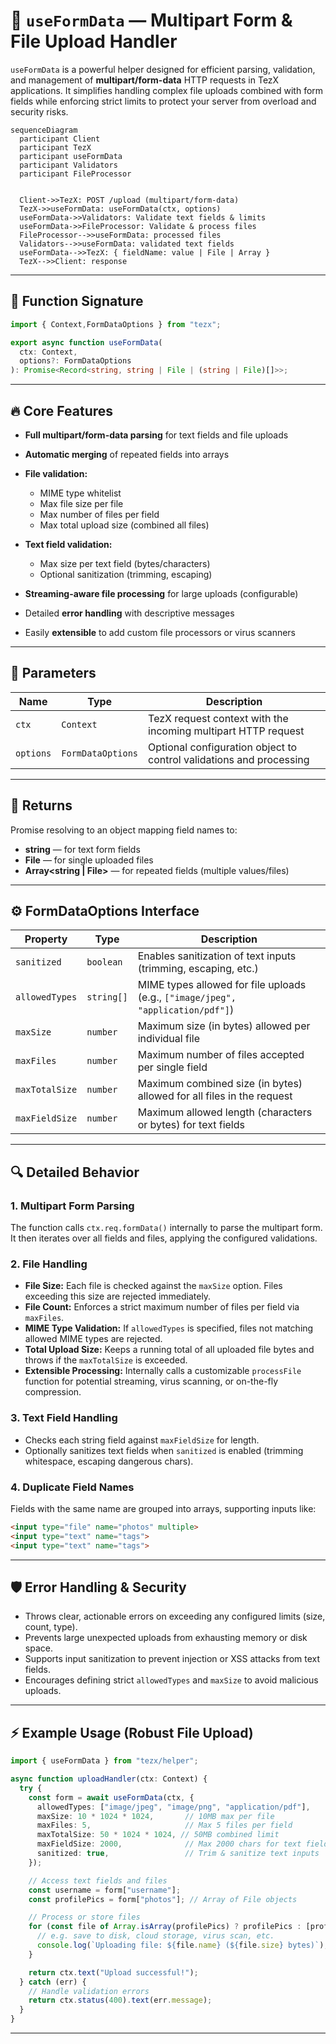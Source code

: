 
# 🚀 `useFormData` — Multipart Form & File Upload Handler

`useFormData` is a powerful helper designed for efficient parsing, validation, and management of **multipart/form-data** HTTP requests in TezX applications. It simplifies handling complex file uploads combined with form fields while enforcing strict limits to protect your server from overload and security risks.

```mermaid
sequenceDiagram
  participant Client
  participant TezX
  participant useFormData
  participant Validators
  participant FileProcessor


  Client->>TezX: POST /upload (multipart/form-data)
  TezX->>useFormData: useFormData(ctx, options)
  useFormData->>Validators: Validate text fields & limits
  useFormData->>FileProcessor: Validate & process files
  FileProcessor-->>useFormData: processed files
  Validators-->>useFormData: validated text fields
  useFormData-->>TezX: { fieldName: value | File | Array }
  TezX-->>Client: response
```

---

## 🔧 Function Signature

```ts
import { Context,FormDataOptions } from "tezx";

export async function useFormData(
  ctx: Context,
  options?: FormDataOptions
): Promise<Record<string, string | File | (string | File)[]>>;
```

---

## 🔥 Core Features

* **Full multipart/form-data parsing** for text fields and file uploads
* **Automatic merging** of repeated fields into arrays
* **File validation:**

  * MIME type whitelist
  * Max file size per file
  * Max number of files per field
  * Max total upload size (combined all files)
* **Text field validation:**

  * Max size per text field (bytes/characters)
  * Optional sanitization (trimming, escaping)
* **Streaming-aware file processing** for large uploads (configurable)
* Detailed **error handling** with descriptive messages
* Easily **extensible** to add custom file processors or virus scanners

---

## 🔹 Parameters

| Name      | Type              | Description                                                         |
| --------- | ----------------- | ------------------------------------------------------------------- |
| `ctx`     | `Context`         | TezX request context with the incoming multipart HTTP request       |
| `options` | `FormDataOptions` | Optional configuration object to control validations and processing |

---

## 🔸 Returns

Promise resolving to an object mapping field names to:

* **string** — for text form fields
* **File** — for single uploaded files
* **Array\<string | File>** — for repeated fields (multiple values/files)

---

## ⚙️ FormDataOptions Interface

| Property       | Type       | Description                                                                     |
| -------------- | ---------- | ------------------------------------------------------------------------------- |
| `sanitized`    | `boolean`  | Enables sanitization of text inputs (trimming, escaping, etc.)                  |
| `allowedTypes` | `string[]` | MIME types allowed for file uploads (e.g., `["image/jpeg", "application/pdf"]`) |
| `maxSize`      | `number`   | Maximum size (in bytes) allowed per individual file                             |
| `maxFiles`     | `number`   | Maximum number of files accepted per single field                               |
| `maxTotalSize` | `number`   | Maximum combined size (in bytes) allowed for all files in the request           |
| `maxFieldSize` | `number`   | Maximum allowed length (characters or bytes) for text fields                    |

---

## 🔍 Detailed Behavior

### 1. **Multipart Form Parsing**

The function calls `ctx.req.formData()` internally to parse the multipart form. It then iterates over all fields and files, applying the configured validations.

### 2. **File Handling**

* **File Size:** Each file is checked against the `maxSize` option. Files exceeding this size are rejected immediately.
* **File Count:** Enforces a strict maximum number of files per field via `maxFiles`.
* **MIME Type Validation:** If `allowedTypes` is specified, files not matching allowed MIME types are rejected.
* **Total Upload Size:** Keeps a running total of all uploaded file bytes and throws if the `maxTotalSize` is exceeded.
* **Extensible Processing:** Internally calls a customizable `processFile` function for potential streaming, virus scanning, or on-the-fly compression.

### 3. **Text Field Handling**

* Checks each string field against `maxFieldSize` for length.
* Optionally sanitizes text fields when `sanitized` is enabled (trimming whitespace, escaping dangerous chars).

### 4. **Duplicate Field Names**

Fields with the same name are grouped into arrays, supporting inputs like:

```html
<input type="file" name="photos" multiple>
<input type="text" name="tags">
<input type="text" name="tags">
```

---

## 🛡️ Error Handling & Security

* Throws clear, actionable errors on exceeding any configured limits (size, count, type).
* Prevents large unexpected uploads from exhausting memory or disk space.
* Supports input sanitization to prevent injection or XSS attacks from text fields.
* Encourages defining strict `allowedTypes` and `maxSize` to avoid malicious uploads.

---

## ⚡ Example Usage (Robust File Upload)

```ts
import { useFormData } from "tezx/helper";

async function uploadHandler(ctx: Context) {
  try {
    const form = await useFormData(ctx, {
      allowedTypes: ["image/jpeg", "image/png", "application/pdf"],
      maxSize: 10 * 1024 * 1024,       // 10MB max per file
      maxFiles: 5,                     // Max 5 files per field
      maxTotalSize: 50 * 1024 * 1024, // 50MB combined limit
      maxFieldSize: 2000,              // Max 2000 chars for text fields
      sanitized: true,                 // Trim & sanitize text inputs
    });

    // Access text fields and files
    const username = form["username"];
    const profilePics = form["photos"]; // Array of File objects

    // Process or store files
    for (const file of Array.isArray(profilePics) ? profilePics : [profilePics]) {
      // e.g. save to disk, cloud storage, virus scan, etc.
      console.log(`Uploading file: ${file.name} (${file.size} bytes)`);
    }

    return ctx.text("Upload successful!");
  } catch (err) {
    // Handle validation errors
    return ctx.status(400).text(err.message);
  }
}
```

---
